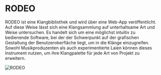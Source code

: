 # RODEO

RODEO ist eine Klangbibliothek und wird über eine Web-App veröffentlicht.
Auf diese Weise lässt sich eine Klangsammlung auf unterhaltsame Art und Weise untersuchen. Es handelt sich um eine möglichst intuitiv zu bedienende Software, bei der der Schwerpunkt auf der grafischen Gestaltung der Benutzeroberfläche liegt, um in die Klänge einzugreifen.
Sowohl Musikproduzenten als auch experimentierte Laien können dieses Instrument nutzen, um ihre Klangpalette für jede Art von Projekt zu erweitern.

![RODEO](https://user-images.githubusercontent.com/98758113/164680571-0dca3dd4-2284-4809-b548-d5f94c98eb07.png)
